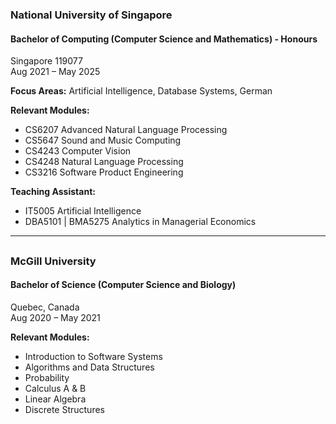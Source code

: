 ### National University of Singapore

#### Bachelor of Computing (Computer Science and Mathematics) - Honours

Singapore 119077  
Aug 2021 – May 2025

**Focus Areas:** Artificial Intelligence, Database Systems, German

**Relevant Modules:**

- CS6207 Advanced Natural Language Processing
- CS5647 Sound and Music Computing
- CS4243 Computer Vision
- CS4248 Natural Language Processing
- CS3216 Software Product Engineering

**Teaching Assistant:**

- IT5005 Artificial Intelligence
- DBA5101 | BMA5275 Analytics in Managerial Economics


---
##
### McGill University

#### Bachelor of Science (Computer Science and Biology)

Quebec, Canada  
Aug 2020 – May 2021

**Relevant Modules:**

- Introduction to Software Systems
- Algorithms and Data Structures
- Probability
- Calculus A & B
- Linear Algebra
- Discrete Structures
